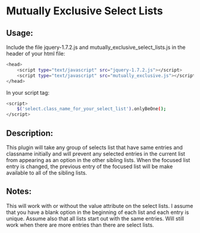 Mutually Exclusive Select Lists
===============================

Usage:
-------------
Include the file jquery-1.7.2.js and mutually_exclusive_select_lists.js in the header of your html file:

```bash
<head>
	<script type="text/javascript" src="jquery-1.7.2.js"></script>
	<script type="text/javascript" src="mutually_exclusive.js"></script>
</head>
```

In your script tag:

```bash
<script>
	$('select.class_name_for_your_select_list').onlyBeOne();
</script>
```

Description: 
-------------
This plugin will take any group of selects list that have same entries and classname initially and will prevent any selected entries in the current list from appearing as an option in the other sibling lists. When the focused list entry is changed, the previous entry of the focused list will be make available to all of the sibling lists.

Notes: 
-------------
This will work with or without the value attribute on the select lists. I assume that you have a blank option in the beginning of each list and each entry is unique. Assume also that all lists start out with the same entries. Will still work when there are more entries than there are select lists.